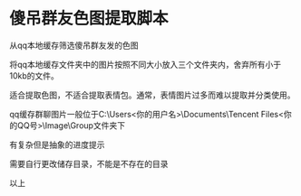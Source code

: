 # 傻吊群友色图提取脚本
从qq本地缓存筛选傻吊群友发的色图

将qq本地缓存文件夹中的图片按照不同大小放入三个文件夹内，舍弃所有小于10kb的文件。

适合提取色图，不适合提取表情包。通常，表情图片过多而难以提取并分类使用。

qq缓存群聊图片一般位于C:\Users\<你的用户名>\Documents\Tencent Files\<你的QQ号>\Image\Group文件夹下

有复杂但是抽象的进度提示

需要自行更改储存目录，不能是不存在的目录

以上
